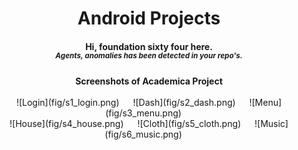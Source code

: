 <h1 align="center"> Android Projects </h1>
<h4 align = "center"> <b> Hi, foundation sixty four here. </b><br>
<i><sup> Agents, anomalies has been detected in your repo's. </sup></i></h4>

<center>
<b>Screenshots of Academica Project</b><br><br>
</center>

<center>
![Login](fig/s1_login.png) &emsp;
![Dash](fig/s2_dash.png) &emsp;
![Menu](fig/s3_menu.png) &emsp;
</center>

<center>
![House](fig/s4_house.png) &emsp;
![Cloth](fig/s5_cloth.png) &emsp;
![Music](fig/s6_music.png) &emsp;
</center>

